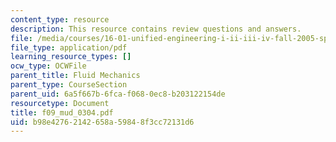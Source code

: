 ```yaml
---
content_type: resource
description: This resource contains review questions and answers.
file: /media/courses/16-01-unified-engineering-i-ii-iii-iv-fall-2005-spring-2006/b98e42762142658a59848f3cc72131d6_f09_mud_0304.pdf
file_type: application/pdf
learning_resource_types: []
ocw_type: OCWFile
parent_title: Fluid Mechanics
parent_type: CourseSection
parent_uid: 6a5f667b-6fca-f068-0ec8-b203122154de
resourcetype: Document
title: f09_mud_0304.pdf
uid: b98e4276-2142-658a-5984-8f3cc72131d6
---
```

